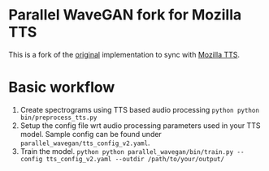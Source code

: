 # Parallel WaveGAN fork for Mozilla TTS
This is a fork of the [original](https://github.com/kan-bayashi/ParallelWaveGAN) implementation to sync with [Mozilla TTS](https://github.com/mozilla/TTS).

# Basic workflow
1. Create spectrograms using TTS based audio processing 
```python python bin/preprocess_tts.py```
2. Setup the config file wrt audio processing parameters used in your TTS model. Sample config can be found under ```parallel_wavegan/tts_config_v2.yaml```.
3. Train the model.
```python python parallel_wavegan/bin/train.py --config tts_config_v2.yaml --outdir /path/to/your/output/```

